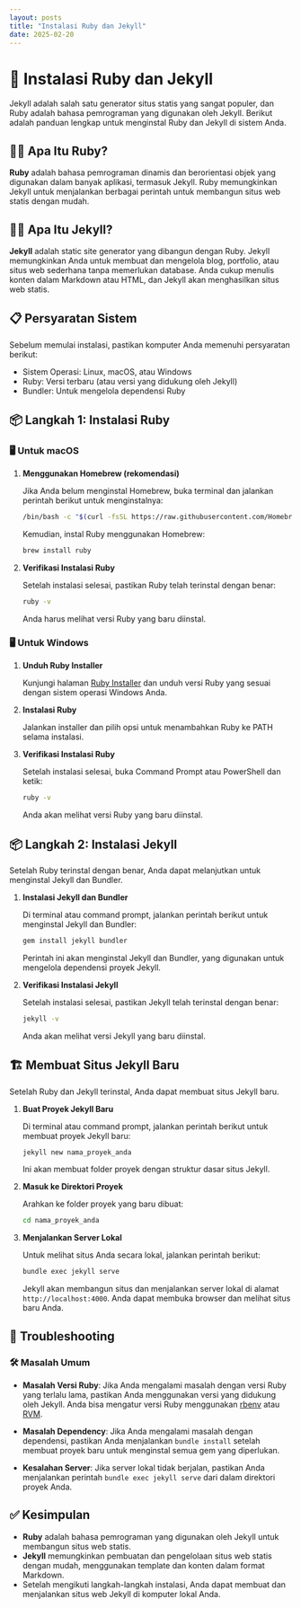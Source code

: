 ```yaml
---
layout: posts
title: "Instalasi Ruby dan Jekyll"
date: 2025-02-20
---
```




# 📘 Instalasi Ruby dan Jekyll

Jekyll adalah salah satu generator situs statis yang sangat populer, dan Ruby adalah bahasa pemrograman yang digunakan oleh Jekyll. Berikut adalah panduan lengkap untuk menginstal Ruby dan Jekyll di sistem Anda.



## 🧑‍💻 Apa Itu Ruby?

**Ruby** adalah bahasa pemrograman dinamis dan berorientasi objek yang digunakan dalam banyak aplikasi, termasuk Jekyll. Ruby memungkinkan Jekyll untuk menjalankan berbagai perintah untuk membangun situs web statis dengan mudah.



## 🧑‍💻 Apa Itu Jekyll?

**Jekyll** adalah static site generator yang dibangun dengan Ruby. Jekyll memungkinkan Anda untuk membuat dan mengelola blog, portfolio, atau situs web sederhana tanpa memerlukan database. Anda cukup menulis konten dalam Markdown atau HTML, dan Jekyll akan menghasilkan situs web statis.



## 📋 Persyaratan Sistem

Sebelum memulai instalasi, pastikan komputer Anda memenuhi persyaratan berikut:

- Sistem Operasi: Linux, macOS, atau Windows
- Ruby: Versi terbaru (atau versi yang didukung oleh Jekyll)
- Bundler: Untuk mengelola dependensi Ruby



## 📦 Langkah 1: Instalasi Ruby

### 🖥️ Untuk macOS

1. **Menggunakan Homebrew (rekomendasi)**

   Jika Anda belum menginstal Homebrew, buka terminal dan jalankan perintah berikut untuk menginstalnya:

   ```bash
   /bin/bash -c "$(curl -fsSL https://raw.githubusercontent.com/Homebrew/install/HEAD/install.sh)"
   ```

   Kemudian, instal Ruby menggunakan Homebrew:

   ```bash
   brew install ruby
   ```

2. **Verifikasi Instalasi Ruby**

   Setelah instalasi selesai, pastikan Ruby telah terinstal dengan benar:

   ```bash
   ruby -v
   ```

   Anda harus melihat versi Ruby yang baru diinstal.

### 🖥️ Untuk Windows

1. **Unduh Ruby Installer**

   Kunjungi halaman [Ruby Installer](https://rubyinstaller.org/) dan unduh versi Ruby yang sesuai dengan sistem operasi Windows Anda.

2. **Instalasi Ruby**

   Jalankan installer dan pilih opsi untuk menambahkan Ruby ke PATH selama instalasi.

3. **Verifikasi Instalasi Ruby**

   Setelah instalasi selesai, buka Command Prompt atau PowerShell dan ketik:

   ```bash
   ruby -v
   ```

   Anda akan melihat versi Ruby yang baru diinstal.



## 📦 Langkah 2: Instalasi Jekyll

Setelah Ruby terinstal dengan benar, Anda dapat melanjutkan untuk menginstal Jekyll dan Bundler.

1. **Instalasi Jekyll dan Bundler**

   Di terminal atau command prompt, jalankan perintah berikut untuk menginstal Jekyll dan Bundler:

   ```bash
   gem install jekyll bundler
   ```

   Perintah ini akan menginstal Jekyll dan Bundler, yang digunakan untuk mengelola dependensi proyek Jekyll.

2. **Verifikasi Instalasi Jekyll**

   Setelah instalasi selesai, pastikan Jekyll telah terinstal dengan benar:

   ```bash
   jekyll -v
   ```

   Anda akan melihat versi Jekyll yang baru diinstal.



## 🏗️ Membuat Situs Jekyll Baru

Setelah Ruby dan Jekyll terinstal, Anda dapat membuat situs Jekyll baru.

1. **Buat Proyek Jekyll Baru**

   Di terminal atau command prompt, jalankan perintah berikut untuk membuat proyek Jekyll baru:

   ```bash
   jekyll new nama_proyek_anda
   ```

   Ini akan membuat folder proyek dengan struktur dasar situs Jekyll.

2. **Masuk ke Direktori Proyek**

   Arahkan ke folder proyek yang baru dibuat:

   ```bash
   cd nama_proyek_anda
   ```

3. **Menjalankan Server Lokal**

   Untuk melihat situs Anda secara lokal, jalankan perintah berikut:

   ```bash
   bundle exec jekyll serve
   ```

   Jekyll akan membangun situs dan menjalankan server lokal di alamat `http://localhost:4000`. Anda dapat membuka browser dan melihat situs baru Anda.



## 🚧 Troubleshooting

### 🛠️ Masalah Umum

- **Masalah Versi Ruby**: Jika Anda mengalami masalah dengan versi Ruby yang terlalu lama, pastikan Anda menggunakan versi yang didukung oleh Jekyll. Anda bisa mengatur versi Ruby menggunakan [rbenv](https://github.com/rbenv/rbenv) atau [RVM](https://rvm.io/).
  
- **Masalah Dependency**: Jika Anda mengalami masalah dengan dependensi, pastikan Anda menjalankan `bundle install` setelah membuat proyek baru untuk menginstal semua gem yang diperlukan.

- **Kesalahan Server**: Jika server lokal tidak berjalan, pastikan Anda menjalankan perintah `bundle exec jekyll serve` dari dalam direktori proyek Anda.



## ✅ Kesimpulan

- **Ruby** adalah bahasa pemrograman yang digunakan oleh Jekyll untuk membangun situs web statis.
- **Jekyll** memungkinkan pembuatan dan pengelolaan situs web statis dengan mudah, menggunakan template dan konten dalam format Markdown.
- Setelah mengikuti langkah-langkah instalasi, Anda dapat membuat dan menjalankan situs web Jekyll di komputer lokal Anda.


